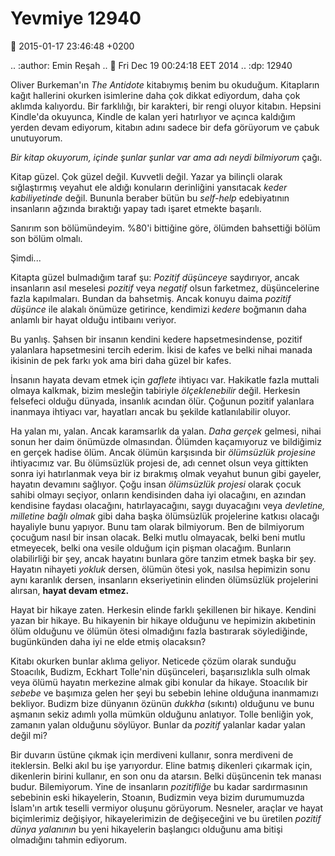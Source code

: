 Yevmiye 12940
=============

:date: 2015-01-17 23:46:48 +0200

.. :author: Emin Reşah
.. :date: Fri Dec 19 00:24:18 EET 2014 
.. :dp: 12940 

Oliver Burkeman'ın *The Antidote* kitabıymış benim bu
okuduğum. Kitapların kağıt hallerini okurken isimlerine daha çok
dikkat ediyordum, daha çok aklımda kalıyordu. Bir farklılığı, bir
karakteri, bir rengi oluyor kitabın. Hepsini Kindle'da okuyunca,
Kindle de kalan yeri hatırlıyor ve açınca kaldığım yerden devam
ediyorum, kitabın adını sadece bir defa görüyorum ve çabuk unutuyorum.

*Bir kitap okuyorum, içinde şunlar şunlar var ama adı neydi bilmiyorum* çağı.

Kitap güzel. Çok güzel değil. Kuvvetli değil. Yazar ya bilinçli olarak
sığlaştırmış veyahut ele aldığı konuların derinliğini yansıtacak
*keder kabiliyetinde* değil. Bununla beraber bütün bu *self-help*
edebiyatının insanların ağzında bıraktığı yapay tadı işaret etmekte
başarılı.

Sanırım son bölümündeyim. %80'i bittiğine göre, ölümden bahsettiği
bölüm son bölüm olmalı.

Şimdi... 

Kitapta güzel bulmadığım taraf şu: *Pozitif düşünceye* saydırıyor,
ancak insanların asıl meselesi *pozitif* veya *negatif* olsun
farketmez, düşüncelerine fazla kapılmaları. Bundan da bahsetmiş. Ancak
konuyu daima *pozitif düşünce* ile alakalı önümüze getirince,
kendimizi *kedere* boğmanın daha anlamlı bir hayat olduğu intibaını
veriyor.

Bu yanlış. Şahsen bir insanın kendini kedere hapsetmesindense, pozitif
yalanlara hapsetmesini tercih ederim. İkisi de kafes ve belki nihai
manada ikisinin de pek farkı yok ama biri daha güzel bir kafes.

İnsanın hayata devam etmek için *gaflete* ihtiyacı var. Hakikatle
fazla muttali olmaya kalkmak, bizim mesleğin tabiriyle
*ölçeklenebilir* değil. Herkesin felsefeci olduğu dünyada, insanlık
acından ölür. Çoğunun pozitif yalanlara inanmaya ihtiyacı var,
hayatları ancak bu şekilde katlanılabilir oluyor.

Ha yalan mı, yalan. Ancak karamsarlık da yalan. *Daha gerçek* gelmesi,
nihai sonun her daim önümüzde olmasından. Ölümden kaçamıyoruz ve
bildiğimiz en gerçek hadise ölüm. Ancak ölümün karşısında bir
*ölümsüzlük projesine* ihtiyacımız var. Bu ölümsüzlük projesi de, adı
cennet olsun veya gittikten sonra iyi hatırlanmak veya bir iz bırakmış
olmak veyahut bunun gibi gayeler, hayatın devamını sağlıyor. Çoğu
insan *ölümsüzlük projesi* olarak çocuk sahibi olmayı seçiyor, onların
kendisinden daha iyi olacağını, en azından kendisine faydası
olacağını, hatırlayacağını, saygı duyacağını veya *devletine,
milletine bağlı olmak* gibi daha başka ölümsüzlük projelerine katkısı
olacağı hayaliyle bunu yapıyor. Bunu tam olarak bilmiyorum. Ben de
bilmiyorum çocuğum nasıl bir insan olacak. Belki mutlu olmayacak,
belki beni mutlu etmeyecek, belki ona vesile olduğum için pişman
olacağım. Bunların olabilirliği bir şey, ancak hayatını bunlara göre
tanzim etmek başka bir şey. Hayatın nihayeti *yokluk* dersen, ölümün
ötesi yok, nasılsa hepimizin sonu aynı karanlık dersen, insanların
ekseriyetinin elinden ölümsüzlük projelerini alırsan, **hayat devam
etmez.**

Hayat bir hikaye zaten. Herkesin elinde farklı şekillenen bir
hikaye. Kendini yazan bir hikaye. Bu hikayenin bir hikaye olduğunu ve
hepimizin akıbetinin ölüm olduğunu ve ölümün ötesi olmadığını fazla
bastırarak söylediğinde, bugünkünden daha iyi ne elde etmiş olacaksın?

Kitabı okurken bunlar aklıma geliyor. Neticede çözüm olarak sunduğu
Stoacılık, Budizm, Eckhart Tolle'nin düşünceleri, başarısızlıkla sulh
olmak veya ölümü hayatın merkezine almak gibi konular da
hikaye. Stoacılık bir *sebebe* ve başımıza gelen her şeyi bu sebebin
lehine olduğuna inanmamızı bekliyor. Budizm bize dünyanın özünün
*dukkha* (sıkıntı) olduğunu ve bunu aşmanın sekiz adımlı yolla mümkün
olduğunu anlatıyor. Tolle benliğin yok, zamanın yalan olduğunu
söylüyor. Bunlar da *pozitif* yalanlar kadar yalan değil mi?

Bir duvarın üstüne çıkmak için merdiveni kullanır, sonra merdiveni de
iteklersin. Belki akıl bu işe yarıyordur. Eline batmış dikenleri
çıkarmak için, dikenlerin birini kullanır, en son onu da
atarsın. Belki düşüncenin tek manası budur. Bilemiyorum. Yine de
insanların *pozitifliğe* bu kadar sardırmasının sebebinin eski
hikayelerin, Stoanın, Budizmin veya bizim durumumuzda İslam'ın artık
teselli vermiyor oluşunu görüyorum. Nesneler, araçlar ve hayat
biçimlerimiz değişiyor, hikayelerimizin de değişeceğini ve bu üretilen
*pozitif dünya yalanının* bu yeni hikayelerin başlangıcı olduğunu ama
bitişi olmadığını tahmin ediyorum.
